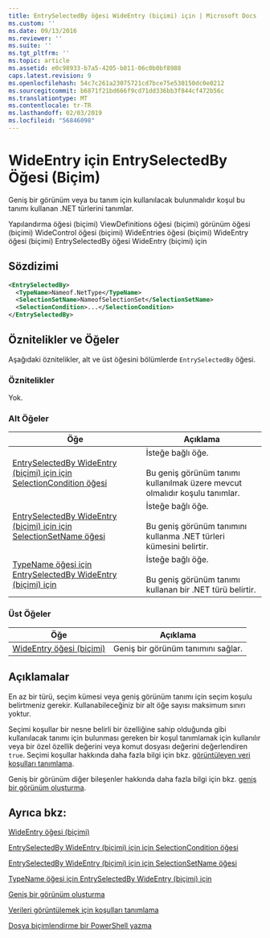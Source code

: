 ```yaml
---
title: EntrySelectedBy öğesi WideEntry (biçimi) için | Microsoft Docs
ms.custom: ''
ms.date: 09/13/2016
ms.reviewer: ''
ms.suite: ''
ms.tgt_pltfrm: ''
ms.topic: article
ms.assetid: e0c98933-b7a5-4205-b811-06c0b0bf8988
caps.latest.revision: 9
ms.openlocfilehash: 54c7c261a23075721cd7bce75e530150dc0e0212
ms.sourcegitcommit: b6871f21bd666f9cd71dd336bb3f844cf472b56c
ms.translationtype: MT
ms.contentlocale: tr-TR
ms.lasthandoff: 02/03/2019
ms.locfileid: "56846098"
---
```

# <a name="entryselectedby-element-for-wideentry-format"></a>WideEntry için EntrySelectedBy Öğesi (Biçim)

Geniş bir görünüm veya bu tanım için kullanılacak bulunmalıdır koşul bu tanımı kullanan .NET türlerini tanımlar.

Yapılandırma öğesi (biçimi) ViewDefinitions öğesi (biçimi) görünüm öğesi (biçimi) WideControl öğesi (biçimi) WideEntries öğesi (biçimi) WideEntry öğesi (biçimi) EntrySelectedBy öğesi WideEntry (biçimi) için

## <a name="syntax"></a>Sözdizimi

```xml
<EntrySelectedBy>
  <TypeName>Nameof.NetType</TypeName>
  <SelectionSetName>NameofSelectionSet</SelectionSetName>
  <SelectionCondition>...</SelectionCondition>
</EntrySelectedBy>
```

## <a name="attributes-and-elements"></a>Öznitelikler ve Öğeler

Aşağıdaki öznitelikler, alt ve üst öğesini bölümlerde `EntrySelectedBy` öğesi.

### <a name="attributes"></a>Öznitelikler

Yok.

### <a name="child-elements"></a>Alt Öğeler

|Öğe|Açıklama|
|-------------|-----------------|
|[EntrySelectedBy WideEntry (biçimi) için için SelectionCondition öğesi](./selectioncondition-element-for-entryselectedby-for-widecontrol-format.md)|İsteğe bağlı öğe.<br /><br /> Bu geniş görünüm tanımı kullanılmak üzere mevcut olmalıdır koşulu tanımlar.|
|[EntrySelectedBy WideEntry (biçimi) için için SelectionSetName öğesi](./selectionsetname-element-for-entryselectedby-for-widecontrol-format.md)|İsteğe bağlı öğe.<br /><br /> Bu geniş görünüm tanımını kullanma .NET türleri kümesini belirtir.|
|[TypeName öğesi için EntrySelectedBy WideEntry (biçimi) için](./typename-element-for-entryselectedby-for-wideentry-format.md)|İsteğe bağlı öğe.<br /><br /> Bu geniş görünüm tanımı kullanan bir .NET türü belirtir.|

### <a name="parent-elements"></a>Üst Öğeler

|Öğe|Açıklama|
|-------------|-----------------|
|[WideEntry öğesi (biçimi)](./wideentry-element-for-widecontrol-format.md)|Geniş bir görünüm tanımını sağlar.|

## <a name="remarks"></a>Açıklamalar

En az bir türü, seçim kümesi veya geniş görünüm tanımı için seçim koşulu belirtmeniz gerekir. Kullanabileceğiniz bir alt öğe sayısı maksimum sınırı yoktur.

Seçimi koşullar bir nesne belirli bir özelliğine sahip olduğunda gibi kullanılacak tanımı için bulunması gereken bir koşul tanımlamak için kullanılır veya bir özel özellik değerini veya komut dosyası değerini değerlendiren `true`. Seçimi koşullar hakkında daha fazla bilgi için bkz. [görüntüleyen veri koşulları tanımlama](./defining-conditions-for-displaying-data.md).

Geniş bir görünüm diğer bileşenler hakkında daha fazla bilgi için bkz. [geniş bir görünüm oluşturma](./creating-a-wide-view.md).

## <a name="see-also"></a>Ayrıca bkz:

[WideEntry öğesi (biçimi)](./wideentry-element-for-widecontrol-format.md)

[EntrySelectedBy WideEntry (biçimi) için için SelectionCondition öğesi](./selectioncondition-element-for-entryselectedby-for-widecontrol-format.md)

[EntrySelectedBy WideEntry (biçimi) için için SelectionSetName öğesi](./selectionsetname-element-for-entryselectedby-for-widecontrol-format.md)

[TypeName öğesi için EntrySelectedBy WideEntry (biçimi) için](./typename-element-for-entryselectedby-for-wideentry-format.md)

[Geniş bir görünüm oluşturma](./creating-a-wide-view.md)

[Verileri görüntülemek için koşulları tanımlama](./defining-conditions-for-displaying-data.md)

[Dosya biçimlendirme bir PowerShell yazma](./writing-a-powershell-formatting-file.md)
